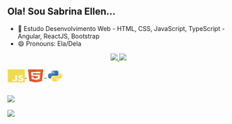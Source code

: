 ## Ola! Sou Sabrina Ellen...

- 🌱 Estudo Desenvolvimento Web - HTML, CSS, JavaScript, TypeScript - Angular, ReactJS, Bootstrap
- 😄 Pronouns: Ela/Dela

<div align="center">
  <a href="https://github.com/SabrinaEllen">
  <img height="180em" src="https://github-readme-stats.vercel.app/api?username=SabrinaEllen&show_icons=true&theme=dracula&include_all_commits=true&count_private=true"/>
  <img height="180em" src="https://github-readme-stats.vercel.app/api/top-langs/?username=SabrinaEllen&layout=compact&langs_count=7&theme=dracula"/>
</div>
  
  
  
  <div style="display: inline_block"><br>
  <img align="center" alt="Js" height="30" width="40" src="https://raw.githubusercontent.com/devicons/devicon/master/icons/javascript/javascript-plain.svg">

  <img align="center" alt="HTML" height="30" width="40" src="https://raw.githubusercontent.com/devicons/devicon/master/icons/html5/html5-original.svg">
 
  <img align="center" alt="Python" height="30" width="40" src="https://raw.githubusercontent.com/devicons/devicon/master/icons/python/python-original.svg">

  
  ##
  
  <div> 
 
  <a href="https://www.instagram.com/bininha_gama/" target="_blank"><img src="https://img.shields.io/badge/-Instagram-%23E4405F?style=for-the-badge&logo=instagram&logoColor=white" target="_blank"></a>

    
  <a href="https://www.linkedin.com/in/sabrina-gama-24306769/" target="_blank"><img src="https://img.shields.io/badge/-LinkedIn-%230077B5?style=for-the-badge&logo=linkedin&logoColor=white" target="_blank"></a> 
  </div>
